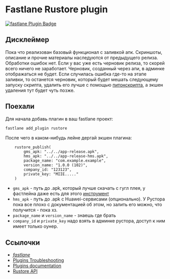 # Fastlane Rustore plugin

[![fastlane Plugin Badge](https://rawcdn.githack.com/fastlane/fastlane/master/fastlane/assets/plugin-badge.svg)](https://rubygems.org/gems/fastlane-plugin-rustore)

## Дисклеймер

Пока что реализован базовый функционал с заливкой апк. Скриншоты, описание и прочие материалы наследуются от предыдущего релиза. Обработки ошибок нет. Если у вас уже есть черновик релиза, то скорей всего ничего не заработает. Черновик, созданный через апи, в админке отображаться не будет. Если случилась ошибка где-то на этапе заливки, то останется черновик, который будет мешать следующему запуску скрипта, удалить его лучше с помощью [питонскрипта](https://github.com/stfbee/python-rustore-api), а экшен удаления тут будет чуть позже.

## Поехали

Для начала добавь плагин в ваш fastlane проект:
```bash
fastlane add_plugin rustore
```
После чего в каком-нибудь лейне дергай экшен плагина:
```
    rustore_publish(
        gms_apk: "../../app-release.apk",
        hms_apk: "../../app-release-hms.apk",
        package_name: "com.example.example",
        version_name: "1.0.0 (102)",
        company_id: "123123",
        private_key: "MIIE....."
    )
```

* `gms_apk` - путь до .apk, который лучше скачать с гугл плея, у фастлейна даже есть для этого [инструмент](https://docs.fastlane.tools/actions/download_from_play_store/)
* `hms_apk` - путь до .apk с Huawei-сервисами (опционально). У Рустора пока все плохо с документацией об этом, но залить его можно, что получится - пока хз. 
* `package_name` и `version_name` - знаешь где брать
* `company_id` и `private_key` надо взять в админке рустора, доступ к ним имеет только оунер.

## Ссылочки
* [_fastlane_](https://github.com/fastlane/fastlane)
* [Plugins Troubleshooting](https://docs.fastlane.tools/plugins/plugins-troubleshooting/)
* [Plugins documentation](https://docs.fastlane.tools/plugins/create-plugin/)
* [Rustore API](https://help.rustore.ru/rustore/for_developers/work_with_RuStore_API)
